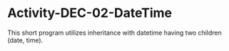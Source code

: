 # Activity-DEC-02-DateTime
This short program utilizes inheritance with datetime having two children (date, time).
